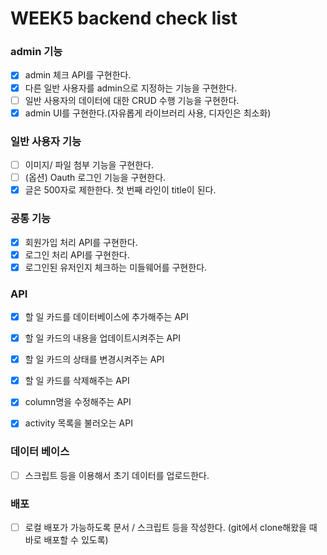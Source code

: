 # WEEK5 backend check list

### admin 기능
- [x] admin 체크 API를 구현한다.
- [x] 다른 일반 사용자를 admin으로 지정하는 기능을 구현한다.
- [ ] 일반 사용자의 데이터에 대한 CRUD 수행 기능을 구현한다.
- [x] admin UI를 구현한다.(자유롭게 라이브러리 사용, 디자인은 최소화)

### 일반 사용자 기능
- [ ] 이미지/ 파일 첨부 기능을 구현한다.
- [ ] (옵션) Oauth 로그인 기능을 구현한다.
- [x] 글은 500자로 제한한다. 첫 번째 라인이 title이 된다.

### 공통 기능
- [x] 회원가입 처리 API를 구현한다.
- [x] 로그인 처리 API를 구현한다.
- [x] 로그인된 유저인지 체크하는 미들웨어를 구현한다.

### API 
- [x] 할 일 카드를 데이터베이스에 추가해주는 API
- [x] 할 일 카드의 내용을 업데이트시켜주는 API
- [x] 할 일 카드의 상태를 변경시켜주는 API
- [x] 할 일 카드를 삭제해주는 API
- [x] column명을 수정해주는 API
- [x] activity 목록을 불러오는 API
 

### 데이터 베이스
- [ ] 스크립트 등을 이용해서 초기 데이터를 업로드한다.

### 배포
- [ ] 로컬 배포가 가능하도록 문서 / 스크립트 등을 작성한다. (git에서 clone해왔을 때 바로 배포할 수 있도록)

